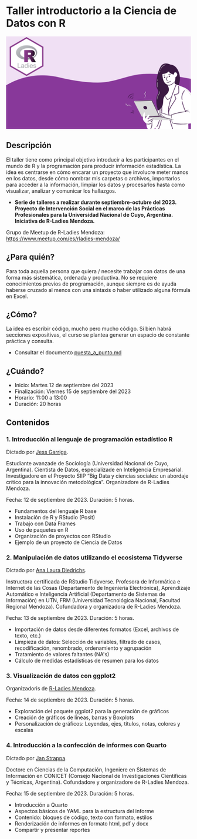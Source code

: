 # Taller introductorio a la Ciencia de Datos con R

![](/img/rladies-taller.png)

## Descripción

El taller tiene como principal objetivo introducir a les participantes en el mundo de R y la programación para producir información estadística. La idea es centrarse en cómo encarar un proyecto que involucre meter manos en los datos, desde cómo nombrar mis carpetas o archivos, importarlos para acceder a la información, limpiar los datos y procesarlos hasta como visualizar, analizar y comunicar los hallazgos.

- **Serie de talleres a realizar durante septiembre-octubre del 2023. Proyecto de Intervención Social en el marco de las Prácticas Profesionales para la Universidad Nacional de Cuyo, Argentina. Iniciativa de R-Ladies Mendoza.**

Grupo de Meetup de R-Ladies Mendoza: https://www.meetup.com/es/rladies-mendoza/

## ¿Para quién?

Para toda aquella persona que quiera / necesite trabajar con datos de una forma más sistemática, ordenada y productiva. No se requiere conocimientos previos de programación, aunque siempre es de ayuda haberse cruzado al menos con una sintaxis o haber utilizado alguna fórmula en Excel.

## ¿Cómo?

La idea es escribir código, mucho pero mucho código. Si bien habrá secciones expositivas, el curso se plantea generar un espacio de constante práctica y consulta.

- Consultar el documento [puesta_a_punto.md](https://github.com/jsgarriga/Ciencia-de-Datos-con-R/blob/master/puesta_a_punto.md)

## ¿Cuándo?

- Inicio: Martes 12 de septiembre del 2023
- Finalización: Viernes 15 de septiembre del 2023
- Horario: 11:00 a 13:00
- Duración: 20 horas

## Contenidos

### 1. Introducción al lenguaje de programación estadístico R 
Dictado por [Jess Garriga](https://github.com/jsgarriga). 

Estudiante avanzade de Sociología (Universidad Nacional de Cuyo, Argentina). Cientista de Datos, especializade en Inteligencia Empresarial. Investigadore en el Proyecto SIIP “Big Data y ciencias sociales: un abordaje crítico para la innovación metodológica”. Organizadore de R-Ladies Mendoza.

Fecha: 12 de septiembre de 2023. 
Duración: 5 horas.

   - Fundamentos del lenguaje R base
   - Instalación de R y RStudio (Posit)
   - Trabajo con Data Frames 
   - Uso de paquetes en R
   - Organización de proyectos con RStudio
   - Ejemplo de un proyecto de Ciencia de Datos

### 2. Manipulación de datos utilizando el ecosistema Tidyverse 
Dictado por [Ana Laura Diedrichs](https://github.com/anadiedrichs). 

Instructora certificada de RStudio Tidyverse. Profesora de Informática e Internet de las Cosas (Departamento de Ingeniería Electrónica), Aprendizaje Automático e Inteligencia Artificial (Departamento de Sistemas de Información) en UTN, FRM (Universidad Tecnológica Nacional, Facultad Regional Mendoza). Cofundadora y organizadora de R-Ladies Mendoza.

Fecha: 13 de septiembre de 2023. 
Duración: 5 horas.

   - Importación de datos desde diferentes formatos (Excel, archivos de texto, etc.)
   - Limpieza de datos: Selección de variables, filtrado de casos, recodificación, renombrado, ordenamiento y agrupación
   - Tratamiento de valores faltantes (NA's)
   - Cálculo de medidas estadísticas de resumen para los datos
### 3. Visualización de datos con ggplot2 
Organizadoris de [R-Ladies Mendoza](https://www.meetup.com/es/rladies-mendoza/).

Fecha: 14 de septiembre de 2023.
Duración: 5 horas.

   - Exploración del paquete ggplot2 para la generación de gráficos
   - Creación de gráficos de líneas, barras y Boxplots
   - Personalización de gráficos: Leyendas, ejes, títulos, notas, colores y escalas
   
### 4. Introducción a la confección de informes con Quarto 
Dictado por [Jan Strappa](https://github.com/jstrappa/). 

Doctore en Ciencias de la Computación, Ingeniere en Sistemas de Información en CONICET (Consejo Nacional de Investigaciones Científicas y Técnicas, Argentina). Cofundadore y organizadore de R-Ladies Mendoza.

Fecha: 15 de septiembre de 2023. 
Duración: 5 horas.

   - Introducción a Quarto
   - Aspectos básicos de YAML para la estructura del informe
   - Contenido: bloques de código, texto con formato, estilos
   - Renderización de informes en formato html, pdf y docx
   - Compartir y presentar reportes
